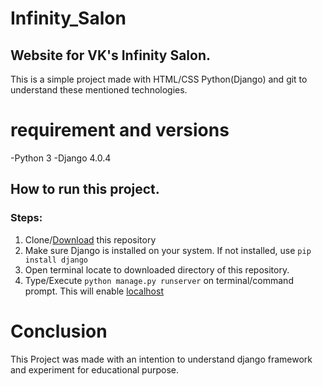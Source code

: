 # Infinity_Salon
## Website for VK's Infinity Salon.
This is a simple project made with HTML/CSS Python(Django) and git to understand these mentioned technologies.

# requirement and versions
-Python 3
-Django 4.0.4

## How to run this project. 
### Steps:
1. Clone/[Download](https://github.com/IamPruthvi/Infinity_Salon/archive/refs/heads/master.zip) this repository
2. Make sure Django is installed on your system. If not installed, use `pip install django`
3. Open terminal locate to downloaded directory of this repository.
4. Type/Execute `python manage.py runserver` on terminal/command prompt. This will enable [localhost](http://127.0.0.1:8000/)

# Conclusion
This Project was made with an intention to understand django framework and experiment for educational purpose.
